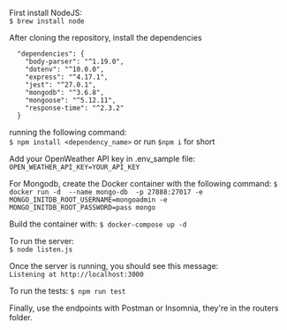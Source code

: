 
First install NodeJS:  
`$ brew install node`


After cloning the repository,  install the dependencies
```
  "dependencies": {
    "body-parser": "^1.19.0",
    "dotenv": "^10.0.0",
    "express": "^4.17.1",
    "jest": "^27.0.1",
    "mongodb": "^3.6.8",
    "mongoose": "^5.12.11",
    "response-time": "^2.3.2"
  }
  ```
running the following command:  
`$ npm install <dependency_name>`
or run `$npm i` for short

Add your OpenWeather API key in .env_sample file:
` OPEN_WEATHER_API_KEY=YOUR_API_KEY`

For Mongodb, create the Docker container with the following command: 
`$ docker run -d  --name mongo-db  -p 27888:27017 -e MONGO_INITDB_ROOT_USERNAME=mongoadmin -e MONGO_INITDB_ROOT_PASSWORD=pass mongo`

Build the container with: 
`$ docker-compose up -d`

To run the server:  
`$ node listen.js`

Once the server is running, you should see this message:  
`Listening at http://localhost:3000`  

To run the tests:
`$ npm run test`

Finally, use the endpoints with Postman or Insomnia, they're in the routers folder.
